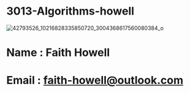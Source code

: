 # 3013-Algorithms-howell

![42793526_10216828335850720_3004368617560080384_o](https://user-images.githubusercontent.com/54634193/104591952-d8800c00-5643-11eb-9045-4af341734695.jpg)


# Name : Faith Howell
# Email : faith-howell@outlook.com
